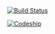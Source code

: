 [![Build Status](https://travis-ci.org/georgecodes/ntaas.png?branch=master)](https://travis-ci.org/georgecodes/ntaas)

[![Codeship](https://codeship.com/projects/aa61a9e0-90f8-0132-74da-6e434ff849c7/status?branch=master)](https://codeship.com/projects/61623)


